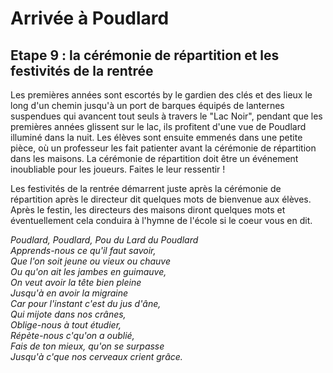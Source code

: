 # Arrivée à Poudlard

## Etape 9 : la cérémonie de répartition et les festivités de la rentrée

Les premières années sont escortés by le gardien des clés et des lieux le long d'un chemin jusqu'à un port de barques équipés de lanternes suspendues qui avancent tout seuls à travers le "Lac Noir", pendant que les premières années glissent sur le lac, ils profitent d'une vue de Poudlard illuminé dans la nuit. Les élèves sont ensuite emmenés dans une petite pièce, où un professeur les fait patienter avant la cérémonie de répartition dans les maisons. La cérémonie de répartition doit être un événement inoubliable pour les joueurs. Faites le leur ressentir !

Les festivités de la rentrée démarrent juste après la cérémonie de répartition après le directeur dit quelques mots de bienvenue aux élèves. Après le festin, les directeurs des maisons diront quelques mots et éventuellement cela conduira à l'hymne de l'école si le coeur vous en dit.

<i style="text-align: center;">Poudlard, Poudlard, Pou du Lard du Poudlard</br>
Apprends-nous ce qu'il faut savoir,</br>
Que l'on soit jeune ou vieux ou chauve</br>
Ou qu'on ait les jambes en guimauve,</br>
On veut avoir la tête bien pleine</br>
Jusqu'à en avoir la migraine</br>
Car pour l'instant c'est du jus d'âne,</br>
Qui mijote dans nos crânes,</br>
Oblige-nous à tout étudier,</br>
Répète-nous c'qu'on a oublié,</br>
Fais de ton mieux, qu'on se surpasse</br>
Jusqu'à c'que nos cerveaux crient grâce.</br></i>